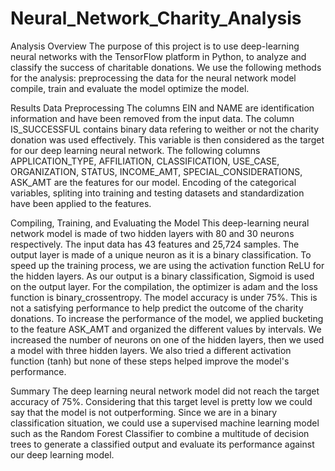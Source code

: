 # Neural_Network_Charity_Analysis

Analysis Overview
The purpose of this project is to use deep-learning neural networks with the TensorFlow platform in Python, to analyze and classify the success of charitable donations. We use the following methods for the analysis: preprocessing the data for the neural network model compile, train and evaluate the model optimize the model.

Results
Data Preprocessing
The columns EIN and NAME are identification information and have been removed from the input data. The column IS_SUCCESSFUL contains binary data refering to weither or not the charity donation was used effectively. This variable is then considered as the target for our deep learning neural network. The following columns APPLICATION_TYPE, AFFILIATION, CLASSIFICATION, USE_CASE, ORGANIZATION, STATUS, INCOME_AMT, SPECIAL_CONSIDERATIONS, ASK_AMT are the features for our model. Encoding of the categorical variables, spliting into training and testing datasets and standardization have been applied to the features.

Compiling, Training, and Evaluating the Model
This deep-learning neural network model is made of two hidden layers with 80 and 30 neurons respectively. The input data has 43 features and 25,724 samples. The output layer is made of a unique neuron as it is a binary classification. To speed up the training process, we are using the activation function ReLU for the hidden layers. As our output is a binary classification, Sigmoid is used on the output layer. For the compilation, the optimizer is adam and the loss function is binary_crossentropy. The model accuracy is under 75%. This is not a satisfying performance to help predict the outcome of the charity donations. To increase the performance of the model, we applied bucketing to the feature ASK_AMT and organized the different values by intervals. We increased the number of neurons on one of the hidden layers, then we used a model with three hidden layers. We also tried a different activation function (tanh) but none of these steps helped improve the model's performance.

Summary
The deep learning neural network model did not reach the target accuracy of 75%. Considering that this target level is pretty low we could say that the model is not outperforming. Since we are in a binary classification situation, we could use a supervised machine learning model such as the Random Forest Classifier to combine a multitude of decision trees to generate a classified output and evaluate its performance against our deep learning model.
